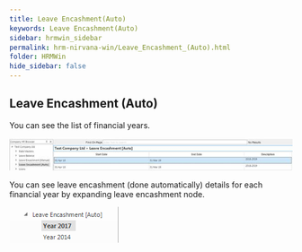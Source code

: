 ```yaml
---
title: Leave Encashment(Auto)
keywords: Leave Encashment(Auto)
sidebar: hrmwin_sidebar
permalink: hrm-nirvana-win/Leave_Encashment_(Auto).html
folder: HRMWin   
hide_sidebar: false
---
```


## Leave Encashment (Auto)

You can see the list of financial years.

![](/images/leaveencashmentauto.jpg)

You can see leave encashment (done automatically) details for each financial year by expanding leave encashment node.

![](/images/leaveencashmentlistdetails.png)
